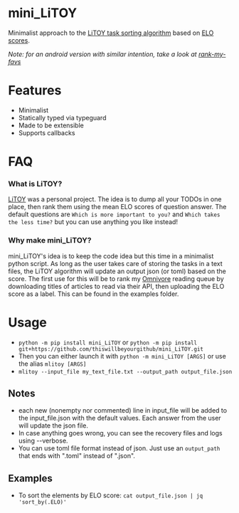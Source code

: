 # mini_LiTOY
Minimalist approach to the [LiTOY task sorting algorithm](https://github.com/thiswillbeyourgithub/LiTOY-aka-List-that-Outlives-You) based on [ELO scores](https://en.wikipedia.org/wiki/Elo_rating_system).

*Note: for an android version with similar intention, take a look at [rank-my-favs](https://github.com/dessalines/rank-my-favs/)*

# Features
* Minimalist
* Statically typed via typeguard
* Made to be extensible
* Supports callbacks

# FAQ

### What is LiTOY?
[LiTOY](https://github.com/thiswillbeyourgithub/LiTOY-aka-List-that-Outlives-You) was a personal project. The idea is to dump all your TODOs in one place, then rank them using the mean ELO scores of question answer. The default questions are `Which is more important to you?` and `Which takes the less time?` but you can use anything you like instead!

### Why make mini_LiTOY?
mini_LiTOY's idea is to keep the code idea but this time in a minimalist python script. As long as the user takes care of storing the tasks in a text files, the LiTOY algorithm will update an output json (or toml) based on the score. The first use for this will be to rank my [Omnivore](https://github.com/omnivore-app/omnivore) reading queue by downloading titles of articles to read via their API, then uploading the ELO score as a label. This can be found in the examples folder.

# Usage
* `python -m pip install mini_LiTOY` or `python -m pip install git+https://github.com/thiswillbeyourgithub/mini_LiTOY.git`
* Then you can either launch it with `python -m mini_LiTOY [ARGS]` or use the alias  `mlitoy [ARGS]`
* `mlitoy --input_file my_text_file.txt --output_path output_file.json`
## Notes
* each new (nonempty nor commented) line in input_file will be added to the input_file.json with the default values. Each answer from the user will update the json file.
* In case anything goes wrong, you can see the recovery files and logs using --verbose.
* You can use toml file format instead of json. Just use an `output_path` that ends with ".toml" instead of ".json".

## Examples
* To sort the elements by ELO score: `cat output_file.json | jq 'sort_by(.ELO)'`
